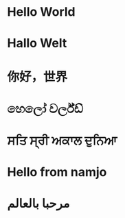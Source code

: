 # Hello World
# Hallo Welt
# 你好，世界
# හෙලෝ වර්ල්ඩ්
# ਸਤਿ ਸ੍ਰੀ ਅਕਾਲ ਦੁਨਿਆ
# Hello from namjo
# مرحبا بالعالم